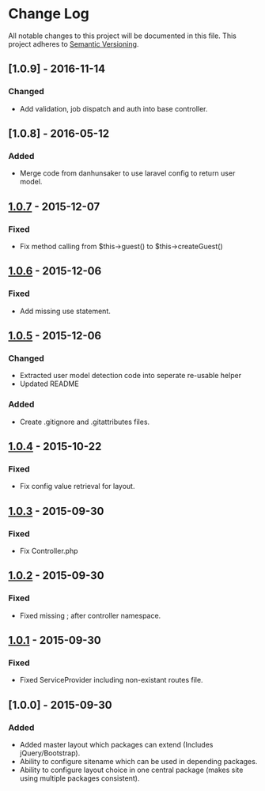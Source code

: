 # Change Log
All notable changes to this project will be documented in this file.
This project adheres to [Semantic Versioning](http://semver.org/).

## [1.0.9] - 2016-11-14
### Changed
- Add validation, job dispatch and auth into base controller.

## [1.0.8] - 2016-05-12
### Added
- Merge code from danhunsaker to use laravel config to return user model.

## [1.0.7] - 2015-12-07
### Fixed
- Fix method calling from $this->guest() to $this->createGuest()

## [1.0.6] - 2015-12-06
### Fixed
- Add missing use statement.

## [1.0.5] - 2015-12-06
### Changed
- Extracted user model detection code into seperate re-usable helper
- Updated README
### Added
- Create .gitignore and .gitattributes files.

## [1.0.4] - 2015-10-22
### Fixed
- Fix config value retrieval for layout.

## [1.0.3] - 2015-09-30
### Fixed
- Fix Controller.php

## [1.0.2] - 2015-09-30
### Fixed
- Fixed missing ; after controller namespace.

## [1.0.1] - 2015-09-30
### Fixed
- Fixed ServiceProvider including non-existant routes file.

## [1.0.0] - 2015-09-30
### Added
- Added master layout which packages can extend (Includes jQuery/Bootstrap).
- Ability to configure sitename which can be used in depending packages.
- Ability to configure layout choice in one central package (makes site using multiple packages consistent).


[Unreleased]: https://github.com/taskforcedev/laravel-support/compare/v1.0.7...HEAD
[1.0.7]: https://github.com/taskforcedev/laravel-support/compare/v1.0.6...v1.0.7
[1.0.6]: https://github.com/taskforcedev/laravel-support/compare/v1.0.5...v1.0.6
[1.0.5]: https://github.com/taskforcedev/laravel-support/compare/v1.0.4...v1.0.5
[1.0.4]: https://github.com/taskforcedev/laravel-support/compare/v1.0.3...v1.0.4
[1.0.3]: https://github.com/taskforcedev/laravel-support/compare/v1.0.2...v1.0.3
[1.0.2]: https://github.com/taskforcedev/laravel-support/compare/v1.0.1...v1.0.2
[1.0.1]: https://github.com/taskforcedev/laravel-support/compare/v1.0.0...v1.0.1
